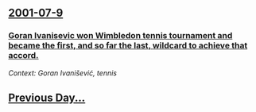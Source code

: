 ## [2001-07-9](/news/2001/07/9/index.md)

### [ Goran Ivanisevic won Wimbledon tennis tournament and became the first, and so far the last, wildcard to achieve that accord.](/news/2001/07/9/goran-ivania-evia-won-wimbledon-tennis-tournament-and-became-the-first-and-so-far-the-last-wildcard-to-achieve-that-accord.md)
_Context: Goran Ivanišević, tennis_

## [Previous Day...](/news/2001/07/8/index.md)

